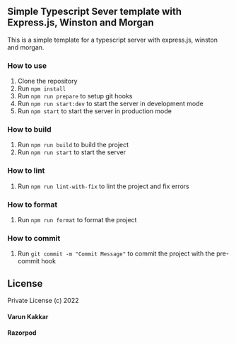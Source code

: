 ## Simple Typescript Sever template with Express.js, Winston and Morgan

This is a simple template for a typescript server with express.js, winston and morgan.

### How to use

1. Clone the repository
2. Run `npm install`
3. Run `npm run prepare` to setup git hooks
4. Run `npm run start:dev` to start the server in development mode
5. Run `npm start` to start the server in production mode

### How to build

1. Run `npm run build` to build the project
2. Run `npm run start` to start the server

### How to lint

1. Run `npm run lint-with-fix` to lint the project and fix errors

### How to format

1. Run `npm run format` to format the project

### How to commit

1. Run `git commit -m "Commit Message"` to commit the project with the pre-commit hook

## License

Private License (c) 2022

#### Varun Kakkar

#### Razorpod
